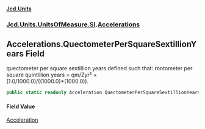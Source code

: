 #### [Jcd.Units](index.md 'index')
### [Jcd.Units.UnitsOfMeasure.SI](Jcd.Units.UnitsOfMeasure.SI.md 'Jcd.Units.UnitsOfMeasure.SI').[Accelerations](Accelerations.md 'Jcd.Units.UnitsOfMeasure.SI.Accelerations')

## Accelerations.QuectometerPerSquareSextillionYears Field

quectometer per square sextillion years defined such that: rontometer per square quintillion years = qm/Zyr² ×  
(1.0/1000.0)/((1000.0)*(1000.0)).

```csharp
public static readonly Acceleration QuectometerPerSquareSextillionYears;
```

#### Field Value
[Acceleration](Acceleration.md 'Jcd.Units.UnitTypes.Acceleration')